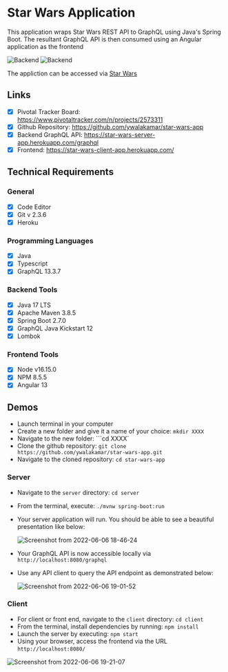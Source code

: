 # Star Wars Application
This application wraps Star Wars REST API to GraphQL using Java's Spring Boot. The resultant GraphQL API is then consumed using an Angular application as the frontend


![Backend](https://github.com/ywalakamar/star-wars-app/actions/workflows/maven.yaml/badge.svg)
![Backend](https://github.com/ywalakamar/star-wars-app/actions/workflows/npm.yaml/badge.svg)

The appliction can be accessed via [Star Wars](https://star-wars-client-app.herokuapp.com/)

## Links
- [x] Pivotal Tracker Board: https://www.pivotaltracker.com/n/projects/2573311
- [x] Github Repository: https://github.com/ywalakamar/star-wars-app
- [x] Backend GraphQL API: https://star-wars-server-app.herokuapp.com/graphql
- [x] Frontend: https://star-wars-client-app.herokuapp.com/

## Technical Requirements
### General
- [x] Code Editor
- [x] Git v 2.3.6
- [x] Heroku

### Programming Languages
- [x] Java
- [x] Typescript
- [x] GraphQL
13.3.7
### Backend Tools
- [x] Java 17 LTS
- [x] Apache Maven 3.8.5
- [x] Spring Boot 2.7.0
- [x] GraphQL Java Kickstart 12
- [x] Lombok

### Frontend Tools
- [x] Node v16.15.0
- [x] NPM 8.5.5
- [x] Angular 13

## Demos
- Launch terminal in your computer
- Create a new folder and give it a name of your choice: ```mkdir XXXX```
- Navigate to the new folder: ```cd XXXX`
- Clone the github repository: ```git clone https://github.com/ywalakamar/star-wars-app.git```
- Navigate to the cloned repository: ```cd star-wars-app```

### Server
- Navigate to the ```server``` directory: ```cd server```
- From the terminal, execute: ```./mvnw spring-boot:run```
- Your server application will run. You should be able to see a beautiful presentation like below:

  ![Screenshot from 2022-06-06 18-46-24](https://user-images.githubusercontent.com/4771875/172196757-c61d09a6-1469-4883-8f2e-407c2b02423d.png)
  
- Your GraphQL API is now accessible locally via `http://localhost:8080/graphql`
- Use any API client to query the API endpoint as demonstrated below:

  ![Screenshot from 2022-06-06 19-01-52](https://user-images.githubusercontent.com/4771875/172199118-387c0389-e3b3-4198-91f3-2d7e3789d23b.png)


### Client
- For client or front end, navigate to the ```client``` directory: ```cd client```
- From the terminal, install dependencies by running: ```npm install```
- Launch the server by executing: ```npm start```
- Using your browser, access the frontend via the URL ```http://localhost:8080/```

![Screenshot from 2022-06-06 19-21-07](https://user-images.githubusercontent.com/4771875/172202488-769ad234-64d3-45e1-bbb9-f83d1d3da2b8.png)
